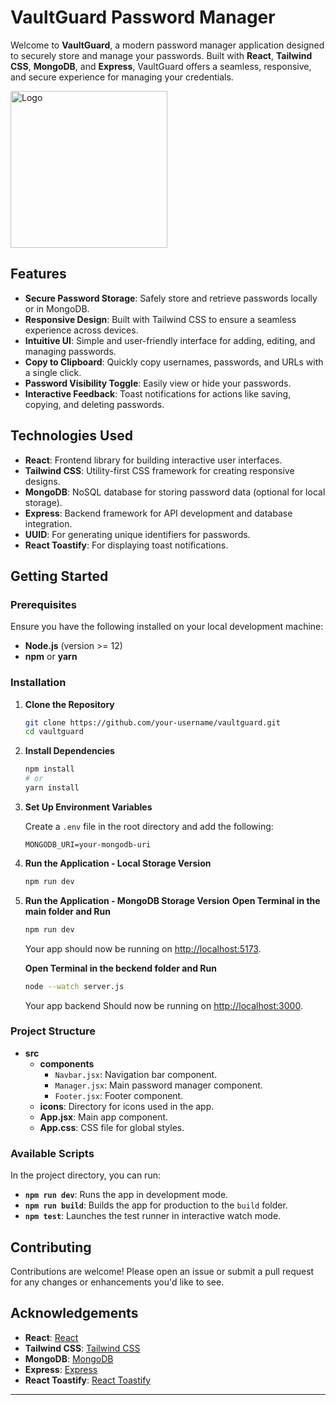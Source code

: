 # VaultGuard Password Manager

Welcome to **VaultGuard**, a modern password manager application designed to securely store and manage your passwords. Built with **React**, **Tailwind CSS**, **MongoDB**, and **Express**, VaultGuard offers a seamless, responsive, and secure experience for managing your credentials.
<div>
   <img width="251" alt="Logo" src="https://github.com/Dakshesh1234/Password-Manager/assets/95707585/171488fc-8cc8-4db8-a72c-f43bab1539c5">
</div>

## Features

- **Secure Password Storage**: Safely store and retrieve passwords locally or in MongoDB.
- **Responsive Design**: Built with Tailwind CSS to ensure a seamless experience across devices.
- **Intuitive UI**: Simple and user-friendly interface for adding, editing, and managing passwords.
- **Copy to Clipboard**: Quickly copy usernames, passwords, and URLs with a single click.
- **Password Visibility Toggle**: Easily view or hide your passwords.
- **Interactive Feedback**: Toast notifications for actions like saving, copying, and deleting passwords.

## Technologies Used

- **React**: Frontend library for building interactive user interfaces.
- **Tailwind CSS**: Utility-first CSS framework for creating responsive designs.
- **MongoDB**: NoSQL database for storing password data (optional for local storage).
- **Express**: Backend framework for API development and database integration.
- **UUID**: For generating unique identifiers for passwords.
- **React Toastify**: For displaying toast notifications.

## Getting Started

### Prerequisites

Ensure you have the following installed on your local development machine:

- **Node.js** (version >= 12)
- **npm** or **yarn**

### Installation

1. **Clone the Repository**

   ```bash
   git clone https://github.com/your-username/vaultguard.git
   cd vaultguard
   ```

2. **Install Dependencies**

   ```bash
   npm install
   # or
   yarn install
   ```

3. **Set Up Environment Variables**

   Create a `.env` file in the root directory and add the following:

   ```env
   MONGODB_URI=your-mongodb-uri
   ```

4. **Run the Application - Local Storage Version** 

   ```bash
   npm run dev
   ```
4. **Run the Application - MongoDB Storage Version** 
   **Open Terminal in the main folder and Run**
   ```bash
   npm run dev
   ```
   Your app should now be running on [http://localhost:5173](http://localhost:5173).
   
   **Open Terminal in the beckend folder and Run**
   ```bash
   node --watch server.js
   ```
   Your app backend Should now be running on [http://localhost:3000](http://localhost:3000).

### Project Structure

- **src**
  - **components**
    - `Navbar.jsx`: Navigation bar component.
    - `Manager.jsx`: Main password manager component.
    - `Footer.jsx`: Footer component.
  - **icons**: Directory for icons used in the app.
  - **App.jsx**: Main app component.
  - **App.css**: CSS file for global styles.

### Available Scripts

In the project directory, you can run:

- **`npm run dev`**: Runs the app in development mode.
- **`npm run build`**: Builds the app for production to the `build` folder.
- **`npm test`**: Launches the test runner in interactive watch mode.

## Contributing

Contributions are welcome! Please open an issue or submit a pull request for any changes or enhancements you'd like to see.



## Acknowledgements

- **React**: [React](https://reactjs.org/)
- **Tailwind CSS**: [Tailwind CSS](https://tailwindcss.com/)
- **MongoDB**: [MongoDB](https://www.mongodb.com/)
- **Express**: [Express](https://expressjs.com/)
- **React Toastify**: [React Toastify](https://fkhadra.github.io/react-toastify/)

---

